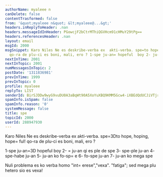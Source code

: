 ```yaml
---
authorName: myaleee n
canDelete: false
contentTrasformed: false
from: '&quot;myaleee n&quot; &lt;myaleee@...&gt;'
headers.inReplyToHeader: .nan
headers.messageIdInHeader: PGowcjF2bCtrMThiQGVHcm91cHMuY29tPg==
headers.referencesHeader: .nan
layout: email
msgId: 2000
msgSnippet: Karo Niles Ne es deskribe-verba ex  akti-verba. spe=to hope, hoping, hopeful!
  qo-ra de plu-ci es boni, mali, ero ? 1-spe ju-an= hopeful  boy 2- ju-an qi es ple
nextInTime: 2001
nextInTopic: 2001
numMessagesInTopic: 2
postDate: '1311836981'
prevInTime: 1999
prevInTopic: 0
profile: myaleee
replyTo: LIST
senderId: BirSJDDw9wyG9vuDU0A3aBqWt90A5XoYuXBQ9KMM5Gcw4-iXBEdQdUCJiVTjrScYGoVevhMe-Xd9SGbynTB5MN2PMPhwgw
spamInfo.isSpam: false
spamInfo.reason: '0'
systemMessage: false
title: spe
topicId: 2000
userId: 288947930
---
```


Karo Niles
Ne es deskribe-verba ex  akti-verba. spe=3Dto hope, hoping, hope=
ful! 
qo-ra de plu-ci es boni, mali, ero ?

1-spe ju-an=3D hopeful  boy
2- =
ju-an qi es ple de spe
3- spe-ple ju-an
4- spe-habe ju-an
5- ju-an ko fo-sp=
e
6- fo-spe ju-an
7- ju-an ko mega spe

Nuli problema es ko verba homo "int=
erese","vexa". "fatiga"; sed mega plu hetero sio es vexa!


